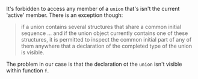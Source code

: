 It's forbidden to access any member of a `union` that's isn't the current 'active' member.
There is an exception though:

> if a union contains several structures that share a common initial sequence ... and if the union object currently contains one of these structures, it is permitted to inspect the common initial part of any of them anywhere that a declaration of the completed type of the union is visible.

The problem in our case is that the declaration ot the `union` isn't visible within function `f`.
